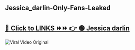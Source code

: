 
 ## Jessica_darlin-Only-Fans-Leaked

# <h2><a href="https://clipsfans.com/Jessica_darlin&ref=git">🔗 Click to LINKS ⏩⏩ 👉 🟢 Jessica darlin </a></h2>

<a href="https://clipsfans.com/Jessica_darlin&ref=git" rel="nofollow" data-target="animated-image.originalLink"><img src="https://i.ibb.co.com/xMMVF88/686577567.gif" alt="Viral Video Original" style="max-width: 100%; display: inline-block;" data-target="animated-image.originalImage"></a>
